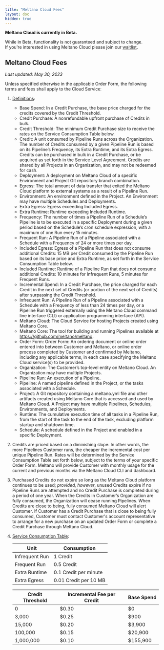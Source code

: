 ```yaml
---
title: "Meltano Cloud Fees"
layout: doc
hidden: true
---
```


<div class="notification is-info">
  <p><strong>Meltano Cloud is currently in Beta.</strong></p>
  <p>While in Beta, functionality is not guaranteed and subject to change. <br /> If you're interested in using Meltano Cloud please join our <a href="https://meltano.com/cloud/">waitlist</a>.</p>
</div>

## Meltano Cloud Fees

_Last updated: May 30, 2023_

Unless specified otherwise in the applicable Order Form, the following terms and fees shall apply to the Cloud Service:

1. <u>Definitions</u>:

   - Base Spend: In a Credit Purchase, the base price charged for the credits covered by the Credit Threshold.
   - Credit Purchase: A nonrefundable upfront purchase of Credits in bulk.
   - Credit Threshold: The minimum Credit Purchase size to receive the rates on the Service Consumption Table below.
   - Credit: A unit consumed by Pipeline Runs across the Organization. The number of Credits consumed by a given Pipeline Run is based on its Pipeline’s Frequency, its Extra Runtime, and its Extra Egress. Credits can be purchased in bulk in a Credit Purchase, or be acquired as set forth in the Service Level Agreement. Credits are shared by all Projects in an Organization, and may not be redeemed for cash.
   - Deployment: A deployment on Meltano Cloud of a specific Environment and Project Git repository branch combination.
   - Egress: The total amount of data transfer that exited the Meltano Cloud platform to external systems as a result of a Pipeline Run.
   - Environment: An environment defined in the Project. An Environment may have multiple Schedules and Deployments.
   - Extra Egress: Egress exceeding Included Egress.
   - Extra Runtime: Runtime exceeding Included Runtime.
   - Frequency: The number of times a Pipeline Run of a Schedule’s Pipeline is to be executed in a specific Deployment during a given period based on the Schedule’s cron schedule expression, with a maximum of one Run every 15 minutes.
   - Frequent Run: A Pipeline Run of a Pipeline associated with a Schedule with a Frequency of 24 or more times per day.
   - Included Egress: Egress of a Pipeline Run that does not consume additional Credits: 15 MB per Credit consumed by the Pipeline Run based on its base price and Extra Runtime, as set forth in the Service Consumption Table below.
   - Included Runtime: Runtime of a Pipeline Run that does not consume additional Credits: 10 minutes for Infrequent Runs, 5 minutes for Frequent Runs.
   - Incremental Spend: In a Credit Purchase, the price charged for each Credit in the next set of Credits (or portion of the next set of Credits) after surpassing the Credit Threshold.
   - Infrequent Run: A Pipeline Run of a Pipeline associated with a Schedule with a Frequency of less than 24 times per day, or a Pipeline Run triggered externally using the Meltano Cloud command line interface (CLI) or application programming interface (API).
   - Meltano Cloud: The Cloud Service for hosting Projects created using Meltano Core.
   - Meltano Core: The tool for building and running Pipelines available at https://github.com/meltano/meltano.
   - Order Form: Order Form: An ordering document or online order entered into between Customer and Meltano, or online order process completed by Customer and confirmed by Meltano, including any applicable terms, in each case specifying the Meltano Cloud service(s) to be provided.
   - Organization: The Customer’s top-level entity on Meltano Cloud. An Organization may have multiple Projects.
   - Pipeline Run: An execution of a Pipeline.
   - Pipeline: A named pipeline defined in the Project, or the tasks associated with a Schedule.
   - Project: A Git repository containing a meltano.yml file and other artifacts created using Meltano Core that is accessed and used by Meltano Cloud. A Project may have multiple Pipelines, Schedules, Environments, and Deployments.
   - Runtime: The cumulative execution time of all tasks in a Pipeline Run, from the start of the task to the end of the task, excluding platform startup and shutdown time.
   - Schedule: A schedule defined in the Project and enabled in a specific Deployment.

2. Credits are priced based on a diminishing slope. In other words, the more Pipelines Customer runs, the cheaper the incremental cost per unique Pipeline Run. Rates will be determined by the Service Consumption Table set forth below, subject to the terms of your specific Order Form. Meltano will provide Customer with monthly usage for the current and previous months via the Meltano Cloud CLI and dashboard.

3. Purchased Credits do not expire so long as the Meltano Cloud platform continues to be used; _provided, however_, unused Credits expire if no Pipeline Runs are attempted and no Credit Purchase is completed during a period of one year. When the Credits in Customer’s Organization are fully consumed, the Organization will cease running Pipelines. When Credits are close to being, fully consumed Meltano Cloud will alert Customer. If Customer has a Credit Purchase that is close to being fully consumed, Customer must contact Customer's account representative to arrange for a new purchase on an updated Order Form or complete a Credit Purchase through Meltano Cloud.

4. <u>Service Consumption Table</u>:

   | Unit           | Consumption           |
   | -------------- | --------------------- |
   | Infrequent Run | 1 Credit              |
   | Frequent Run   | 0.5 Credit            |
   | Extra Runtime  | 0.1 Credit per minute |
   | Extra Egress   | 0.01 Credit per 10 MB |

   | Credit Threshold | Incremental Fee per Credit | Base Spend |
   | ---------------- | -------------------------- | ---------- |
   | 0                | $0.30                      | $0         |
   | 3,000            | $0.25                      | $900       |
   | 15,000           | $0.20                      | $3,900     |
   | 100,000          | $0.15                      | $20,900    |
   | 1,000,000        | $0.10                      | $155,900   |
